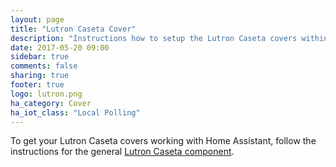 ```yaml
---
layout: page
title: "Lutron Caseta Cover"
description: "Instructions how to setup the Lutron Caseta covers within Home Assistant."
date: 2017-05-20 09:00
sidebar: true
comments: false
sharing: true
footer: true
logo: lutron.png
ha_category: Cover
ha_iot_class: "Local Polling"
---
```


To get your Lutron Caseta covers working with Home Assistant, follow the instructions for the general [Lutron Caseta component](/components/lutron_caseta/).
